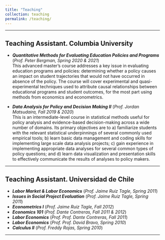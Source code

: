 ```yaml
---
title: "Teaching"
collection: teaching
permalink: /teaching/
---
```


---

## Teaching Assistant. Columbia University

- ***Quantitative Methods for Evaluating Education Policies and Programs*** (*Prof. Peter Bergman, Spring 2020 & 2021*)  
  This advanced master’s course addresses a key issue in evaluating education programs and policies: determining whether a policy causes an impact on student trajectories that would not have occurred in absence of the policy. The course will cover experimental and quasi-experimental techniques used to attribute causal relationships between educational programs and student outcomes, for the most part using methods from economics and econometrics.

- ***Data Analysis for Policy and Decision Making II*** (*Prof. Jordan Matsudaira, Fall 2019 & 2020*)  
  This is an intermediate-level course in statistical methods useful for policy analysis and evidence-based decision-making across a wide number of domains. Its primary objectives are to a) familiarize students with the relevant statistical underpinnings of several commonly used empirical tools; b) learn basic data management and coding skills for implementing large scale data analysis projects; c) gain experience in implementing appropriate data analyses for several common types of policy questions; and d) learn data visualization and presentation skills to effectively communicate the results of analyses to policy makers.

---

## Teaching Assistant. Universidad de Chile

- ***Labor Market & Labor Economics*** (*Prof. Jaime Ruiz Tagle, Spring 2011*)
- ***Issues in Social Project Evaluation*** (*Prof. Jaime Ruiz Tagle, Spring 2011*)
- ***Econometrics I*** (*Prof. Jaime Ruiz Tagle, Fall 2012*)
- ***Economics 101*** (*Prof. Dante Contreras, Fall 2011 & 2012*)
- ***Labor Economics*** (*Prof. Prof. Dante Contreras, Fall 2011*)
- ***Labor Economics*** (*Prof. Prof. David Bravo, Spring 2010*)
- ***Calculus II*** (*Prof. Freddy Rojas, Spring 2010*)

---
